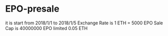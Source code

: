 # EPO-presale
it is start from 2018/1/1 to 2018/1/5
Exchange Rate is 1 ETH = 5000 EPO
Sale Cap is 40000000 EPO
limited 0.05 ETH 
